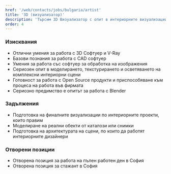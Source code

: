 ```yaml
---
href: '/web/contacts/jobs/bulgaria/artist'
title: '3D (визуализатор)'
description: 'Търсим 3D Визуализатор с опит в интериорните визуализации и усет за постигането на резултати, трудно различими от реалността. От наша страна предлагаме място, на което ще можете да се развивате и да работите с едни от най-добрите професионалисти в областта, както и техническо осигуряване без аналог в индустрията. За да кандидатствате за позицията, е задължително да ни изпратите портфолио с интериорни визуализации.'
order: 4
---
```

### Изисквания
* Отлични умения за работа с 3D Софтуер и V-Ray
* Базови познания за работа с CAD софтуер
* Умения за работа със софтуер за обработка на изображения
* Сериозен опит в моделирането, текстурирането и осветяването на комплексни интериорни сцени
* Готовност за работа с Open Source продукти и приспособяване към процеса на работа във фирмата
* Сериозно предимство е опитът за работа с Blender

### Задължения
* Подготовка на финалните визуализации по интериорните проекти, които правим
* Моделиране на реални обекти от каталози или снимки
* Подготовка на архитектурата на сцени, по които да работят интериорните дизайнери

### Отворени позиции
* Отворена позиция за работа на пълен работен ден в София
* Отворена позиция за стажант в София

